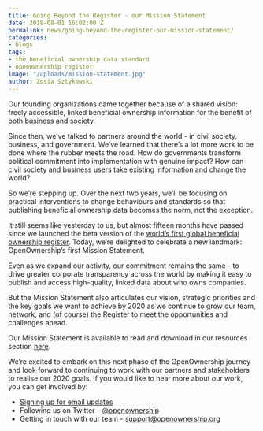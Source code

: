 ```yaml
---
title: Going Beyond the Register - our Mission Statement
date: 2018-08-01 16:02:00 Z
permalink: news/going-beyond-the-register-our-mission-statement/
categories:
- blogs
tags:
- the beneficial ownership data standard
- openownership register
image: "/uploads/mission-statement.jpg"
author: Zosia Sztykowski
---
```


Our founding organizations came together because of a shared vision: freely accessible, linked beneficial ownership information for the benefit of both business and society.

Since then, we’ve talked to partners around the world - in civil society, business, and government. We’ve learned that there’s a lot more work to be done where the rubber meets the road. How do governments transform political commitment into implementation with genuine impact? How can civil society and business users take existing information and change the world?

So we’re stepping up. Over the next two years, we’ll be focusing on practical interventions to change behaviours and standards so that publishing beneficial ownership data becomes the norm, not the exception.

It still seems like yesterday to us, but almost fifteen months have passed since we launched the beta version of the [world’s first global beneficial ownership register](https://register.openownership.org/). Today, we’re delighted to celebrate a new landmark: OpenOwnership’s first Mission Statement.

Even as we expand our activity, our commitment remains the same - to drive greater corporate transparency across the world by making it easy to publish and access high-quality, linked data about who owns companies.

But the Mission Statement also articulates our vision, strategic priorities and the key goals we want to achieve by 2020 as we continue to grow our team, network, and (of course) the Register to meet the opportunities and challenges ahead.

Our Mission Statement is available to read and download in our resources section [here](https://openownership.org/uploads/Open%20Ownership%20Mission%20Statement%202018.pdf).

We’re excited to embark on this next phase of the OpenOwnership journey and look forward to continuing to work with our partners and stakeholders to realise our 2020 goals. If you would like to hear more about our work, you can get involved by:

* [Signing up for email updates](https://openownership.org/get-involved/)
* Following us on Twitter - [@openownership](https://twitter.com/OpenOwnership)
* Getting in touch with our team - [support@openownership.org](mailto:support@openownership.org)
